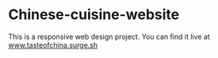 # Chinese-cuisine-website
This is a responsive web design project.
You can find it live at www.tasteofchina.surge.sh
